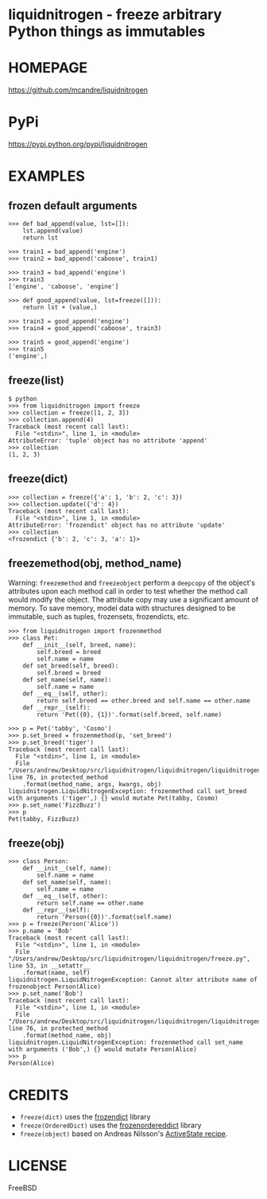 # liquidnitrogen - freeze arbitrary Python things as immutables

# HOMEPAGE

https://github.com/mcandre/liquidnitrogen

# PyPi

https://pypi.python.org/pypi/liquidnitrogen

# EXAMPLES

## frozen default arguments

```
>>> def bad_append(value, lst=[]):
    lst.append(value)
    return lst

>>> train1 = bad_append('engine')
>>> train2 = bad_append('caboose', train1)

>>> train3 = bad_append('engine')
>>> train3
['engine', 'caboose', 'engine']

>>> def good_append(value, lst=freeze([])):
    return lst + (value,)

>>> train3 = good_append('engine')
>>> train4 = good_append('caboose', train3)

>>> train5 = good_append('engine')
>>> train5
('engine',)
```

## freeze(list)

```
$ python
>>> from liquidnitrogen import freeze
>>> collection = freeze([1, 2, 3])
>>> collection.append(4)
Traceback (most recent call last):
  File "<stdin>", line 1, in <module>
AttributeError: 'tuple' object has no attribute 'append'
>>> collection
(1, 2, 3)
```

## freeze(dict)

```
>>> collection = freeze({'a': 1, 'b': 2, 'c': 3})
>>> collection.update({'d': 4})
Traceback (most recent call last):
  File "<stdin>", line 1, in <module>
AttributeError: 'frozendict' object has no attribute 'update'
>>> collection
<frozendict {'b': 2, 'c': 3, 'a': 1}>
```

## freezemethod(obj, method_name)

Warning: `freezemethod` and `freezeobject` perform a `deepcopy` of the object's attributes upon each method call in order to test whether the method call would modify the object. The attribute copy  may use a significant amount of memory. To save memory, model data with structures designed to be immutable, such as tuples, frozensets, frozendicts, etc.

```
>>> from liquidnitrogen import frozenmethod
>>> class Pet:
    def __init__(self, breed, name):
        self.breed = breed
        self.name = name
    def set_breed(self, breed):
        self.breed = breed
    def set_name(self, name):
        self.name = name
    def __eq__(self, other):
        return self.breed == other.breed and self.name == other.name
    def __repr__(self):
        return 'Pet({0}, {1})'.format(self.breed, self.name)

>>> p = Pet('tabby', 'Cosmo')
>>> p.set_breed = frozenmethod(p, 'set_breed')
>>> p.set_breed('tiger')
Traceback (most recent call last):
  File "<stdin>", line 1, in <module>
  File "/Users/andrew/Desktop/src/liquidnitrogen/liquidnitrogen/liquidnitrogen.py", line 76, in protected_method
    .format(method_name, args, kwargs, obj)
liquidnitrogen.LiquidNitrogenException: frozenmethod call set_breed with arguments ('tiger',) {} would mutate Pet(tabby, Cosmo)
>>> p.set_name('FizzBuzz')
>>> p
Pet(tabby, FizzBuzz)
```

## freeze(obj)

```
>>> class Person:
    def __init__(self, name):
        self.name = name
    def set_name(self, name):
        self.name = name
    def __eq__(self, other):
        return self.name == other.name
    def __repr__(self):
        return 'Person({0})'.format(self.name)
>>> p = freeze(Person('Alice'))
>>> p.name = 'Bob'
Traceback (most recent call last):
  File "<stdin>", line 1, in <module>
  File "/Users/andrew/Desktop/src/liquidnitrogen/liquidnitrogen/freeze.py", line 53, in __setattr__
    .format(name, self)
liquidnitrogen.LiquidNitrogenException: Cannot alter attribute name of frozenobject Person(Alice)
>>> p.set_name('Bob')
Traceback (most recent call last):
  File "<stdin>", line 1, in <module>
  File "/Users/andrew/Desktop/src/liquidnitrogen/liquidnitrogen/liquidnitrogen.py", line 76, in protected_method
    .format(method_name, obj)
liquidnitrogen.LiquidNitrogenException: frozenmethod call set_name with arguments ('Bob',) {} would mutate Person(Alice)
>>> p
Person(Alice)
```

# CREDITS

* `freeze(dict)` uses the [frozendict](https://pypi.python.org/pypi/frozendict) library
* `freeze(OrderedDict)` uses the [frozenordereddict](https://pypi.python.org/pypi/frozenordereddict) library
* `freeze(object)` based on Andreas Nilsson's [ActiveState recipe](http://code.activestate.com/recipes/576527-freeze-make-any-object-immutable/).

# LICENSE

FreeBSD
